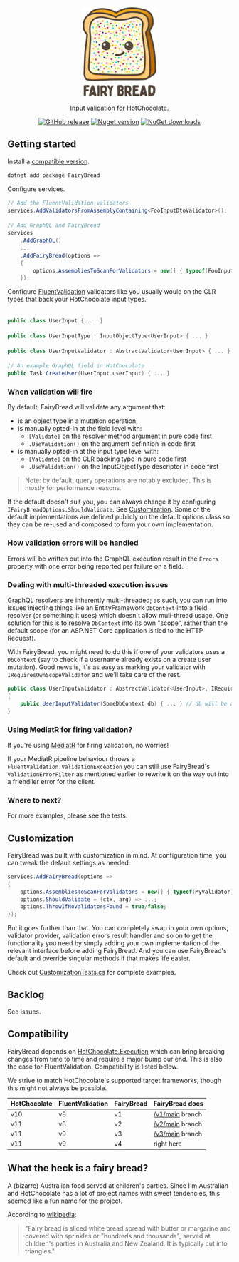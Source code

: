 <div align="center">
  <img alt="fairybread" src="logo.svg" height="200px">
  <p>
    Input validation for HotChocolate.
  </p>
  <p>
	  <a href="https://github.com/benmccallum/fairybread/releases"><img alt="GitHub release" src="https://img.shields.io/github/release/benmccallum/fairybread.svg"></a>
	  <a href="https://www.nuget.org/packages/FairyBread"><img alt="Nuget version" src="https://img.shields.io/nuget/v/FairyBread"></a>
	  <a href="https://www.nuget.org/packages/FairyBread"><img alt="NuGet downloads" src="https://img.shields.io/nuget/dt/FairyBread"></a>
  </p>
</div>

## Getting started

Install a [compatible version](#Compatibility).

```bash
dotnet add package FairyBread
```

Configure services.

```c#
// Add the FluentValidation validators
services.AddValidatorsFromAssemblyContaining<FooInputDtoValidator>();

// Add GraphQL and FairyBread
services
    .AddGraphQL()
    ...
    .AddFairyBread(options =>
    {
        options.AssembliesToScanForValidators = new[] { typeof(FooInputDtoValidator).Assembly };
    });
```

Configure [FluentValidation](https://github.com/FluentValidation/FluentValidation) validators like you usually would on
the CLR types that back your HotChocolate input types.

```c#

public class UserInput { ... }

public class UserInputType : InputObjectType<UserInput> { ... }

public class UserInputValidator : AbstractValidator<UserInput> { ... }

// An example GraphQL field in HotChocolate
public Task CreateUser(UserInput userInput) { ... }
```

### When validation will fire

By default, FairyBread will validate any argument that:
* is an object type in a mutation operation,
* is manually opted-in at the field level with:
    * `[Validate]` on the resolver method argument in pure code first
    * `.UseValidation()` on the argument definition in code first
* is manually opted-in at the input type level with:
    * `[Validate]` on the CLR backing type in pure code first
    * `.UseValidation()` on the InputObjectType descriptor in code first

> Note: by default, query operations are notably excluded. This is mostly for performance reasons.

If the default doesn't suit you, you can always change it by configuring `IFairyBreadOptions.ShouldValidate`. See [Customization](#Customization).
Some of the default implementations are defined publicly on the default options class so they can be re-used and composed to form your own implementation.

### How validation errors will be handled

Errors will be written out into the GraphQL execution result in the `Errors` property with one error being reported per failure on a field.

### Dealing with multi-threaded execution issues

GraphQL resolvers are inherently multi-threaded; as such, you can run into issues injecting things like an EntityFramework `DbContext` into a field resolver (or something it uses) which doesn't allow muli-thread usage. One solution for this is to resolve `DbContext` into its own "scope", rather than the default scope (for an ASP.NET Core application is tied to the HTTP Request).

With FairyBread, you might need to do this if one of your validators uses a `DbContext` (say to check if a username already exists on a create user mutation). Good news is, it's as easy as marking your validator with `IRequiresOwnScopeValidator` and we'll take care of the rest.

```c# 
public class UserInputValidator : AbstractValidator<UserInput>, IRequiresOwnScopeValidator
{
    public UserInputValidator(SomeDbContext db) { ... } // db will be a unique instance for this validation operation
}
```

### Using MediatR for firing validation?

If you're using [MediatR](https://github.com/jbogard/MediatR) for firing validation, no worries!

If your MediatR pipeline behaviour throws a `FluentValidation.ValidationException` you can still use FairyBread's
`ValidationErrorFilter` as mentioned earlier to rewrite it on the way out into a friendlier error for the client.

### Where to next?

For more examples, please see the tests.

## Customization

FairyBread was built with customization in mind. At configuration time, you can tweak the default settings as needed:

```c#
services.AddFairyBread(options =>
{
    options.AssembliesToScanForValidators = new[] { typeof(MyValidator).Assembly };
    options.ShouldValidate = (ctx, arg) => ...;
    options.ThrowIfNoValidatorsFound = true/false;
});
```

But it goes further than that. You can completely swap in your own options, validator provider, 
validation errors result handler and so on to get the functionality you need by simply adding your own 
implementation of the relevant interface before adding FairyBread. And you can use FairyBread's default
and override singular methods if that makes life easier.

Check out <a href="src/FairyBread.Tests/CustomizationTests.cs">CustomizationTests.cs</a>
for complete examples.

## Backlog

See issues.

## Compatibility

FairyBread depends on [HotChocolate.Execution](https://www.nuget.org/packages/HotChocolate.Execution)
which can bring breaking changes from time to time and require a major bump our end. This is also the case
for FluentValidation.
Compatibility is listed below.

We strive to match HotChocolate's supported target frameworks, though this might not always be possible.

| HotChocolate | FluentValidation | FairyBread | FairyBread docs |
| ------------ | ---------------- | ---------- | --------------- |
|          v10 |               v8 |         v1 | [/v1/main](https://github.com/benmccallum/fairybread/tree/v1/main) branch |
|          v11 |               v8 |         v2 | [/v2/main](https://github.com/benmccallum/fairybread/tree/v2/main) branch |
|          v11 |               v9 |         v3 | [/v3/main](https://github.com/benmccallum/fairybread/tree/v3/main) branch |
|          v11 |               v9 |         v4 |      right here |

## What the heck is a fairy bread?

A (bizarre) Australian food served at children's parties. Since I'm Australian and HotChocolate has a lot of 
project names with sweet tendencies, this seemed like a fun name for the project.

According to [wikipedia](https://en.wikipedia.org/wiki/Fairy_bread):
> "Fairy bread is sliced white bread spread with butter or margarine and covered with sprinkles or "hundreds and thousands", served at children's parties in Australia and New Zealand. It is typically cut into triangles."
